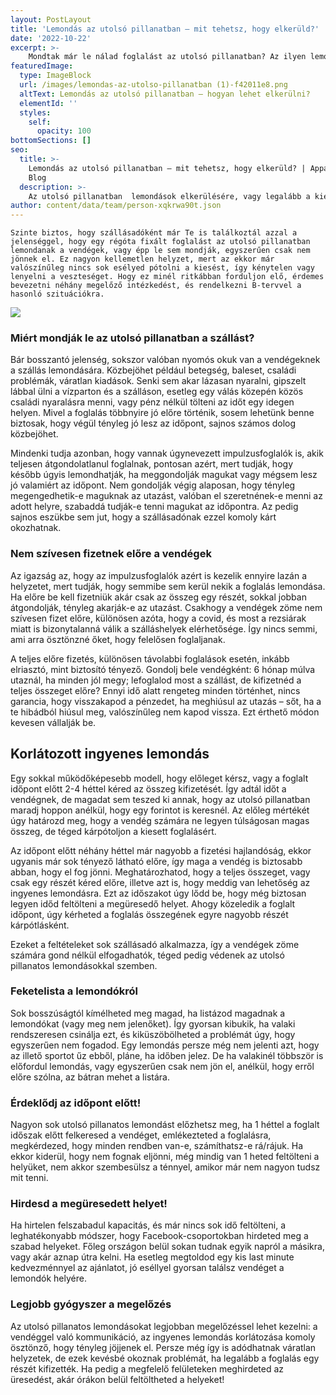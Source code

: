 ```yaml
---
layout: PostLayout
title: 'Lemondás az utolsó pillanatban – mit tehetsz, hogy elkerüld?'
date: '2022-10-22'
excerpt: >-
    Mondtak már le nálad foglalást az utolsó pillanatban? Az ilyen lemondások elkerülésére, vagy legalább a kiesett bevétel minimalizálására a legjobb fegyver a megelőzés. Van pár tippünk, amik segítségével csökkenhetnek a rövid határidős visszamondásaid!
featuredImage:
  type: ImageBlock
  url: /images/lemondas-az-utolso-pillanatban (1)-f42011e8.png
  altText: Lemondás az utolsó pillanatban – hogyan lehet elkerülni?
  elementId: ''
  styles:
    self:
      opacity: 100
bottomSections: []
seo:
  title: >-
    Lemondás az utolsó pillanatban – mit tehetsz, hogy elkerüld? | Appartman
    Blog
  description: >-
    Az utolsó pillanatban  lemondások elkerülésére, vagy legalább a kiesett bevétel minimalizálására a legjobb fegyver a megelőzés. Van pár tippünk, amik segítségével csökkenhetnek a rövid határidős visszamondásaid!
author: content/data/team/person-xqkrwa90t.json
---
```

`Szinte biztos, hogy szállásadóként már Te is találkoztál azzal a jelenséggel, hogy egy régóta fixált foglalást az utolsó pillanatban lemondanak a vendégek, vagy épp le sem mondják, egyszerűen csak nem jönnek el. Ez nagyon kellemetlen helyzet, mert az ekkor már valószínűleg nincs sok esélyed pótolni a kiesést, így kénytelen vagy lenyelni a veszteséget. Hogy ez minél ritkábban forduljon elő, érdemes
bevezetni néhány megelőző intézkedést, és rendelkezni B-tervvel a hasonló szituációkra.`

![](/images/lemondas-az-utolso-pillanatban%20\(1\).png)

### Miért mondják le az utolsó pillanatban a szállást?

Bár bosszantó jelenség, sokszor valóban nyomós okuk van a vendégeknek a szállás lemondására. Közbejöhet például betegség, baleset, családi problémák, váratlan kiadások. Senki sem akar lázasan nyaralni, gipszelt lábbal ülni a vízparton és a szálláson, esetleg egy válás közepén közös családi nyaralásra menni, vagy pénz nélkül tölteni az időt egy idegen helyen. Mivel a foglalás többnyire jó előre történik, sosem lehetünk benne biztosak, hogy végül tényleg jó lesz az időpont, sajnos számos dolog közbejöhet.

Mindenki tudja azonban, hogy vannak úgynevezett impulzusfoglalók is, akik teljesen átgondolatlanul foglalnak, pontosan azért, mert tudják, hogy később úgyis lemondhatják, ha meggondolják magukat vagy mégsem lesz jó valamiért az időpont. Nem gondolják végig alaposan, hogy tényleg megengedhetik-e maguknak az utazást, valóban el szeretnének-e menni az adott helyre, szabaddá tudják-e tenni magukat az időpontra. Az pedig sajnos eszükbe sem jut, hogy a szállásadónak ezzel komoly kárt okozhatnak.

### Nem szívesen fizetnek előre a vendégek

Az igazság az, hogy az impulzusfoglalók azért is kezelik ennyire lazán a helyzetet, mert tudják, hogy semmibe sem kerül nekik a foglalás lemondása. Ha előre be kell fizetniük akár csak az összeg egy részét, sokkal jobban átgondolják, tényleg akarják-e az utazást. Csakhogy a vendégek zöme nem szívesen fizet előre, különösen azóta, hogy a covid, és most a rezsiárak miatt is bizonytalanná válik a szálláshelyek
elérhetősége. Így nincs semmi, ami arra ösztönzné őket, hogy felelősen foglaljanak.

A teljes előre fizetés, különösen távolabbi foglalások esetén, inkább elriasztó, mint biztosító tényező. Gondolj bele vendégként: 6 hónap múlva utaznál, ha minden jól megy; lefoglalod most a szállást, de kifizetnéd a teljes összeget előre? Ennyi idő alatt rengeteg minden történhet, nincs garancia, hogy visszakapod a pénzedet, ha meghiúsul az utazás – sőt, ha a te hibádból hiúsul meg, valószínűleg nem kapod vissza. Ezt érthető módon kevesen vállalják be.

## Korlátozott ingyenes lemondás

Egy sokkal működőképesebb modell, hogy előleget kérsz, vagy a foglalt időpont előtt 2-4 héttel kéred az összeg kifizetését. Így adtál időt a vendégnek, de magadat sem teszed ki annak, hogy az utolsó pillanatban maradj hoppon anélkül, hogy egy forintot is keresnél. Az előleg mértékét úgy határozd meg, hogy a vendég számára ne legyen túlságosan magas összeg, de téged kárpótoljon a kiesett foglalásért.

Az időpont előtt néhány héttel már nagyobb a fizetési hajlandóság, ekkor ugyanis már sok tényező látható előre, így maga a vendég is biztosabb abban, hogy el fog jönni. Meghatározhatod, hogy a teljes összeget, vagy csak egy részét kéred előre, illetve azt is, hogy meddig van lehetőség az ingyenes lemondásra. Ezt az időszakot úgy lődd be, hogy még biztosan legyen időd feltölteni a megüresedő helyet. Ahogy közeledik a foglalt időpont, úgy kérheted a foglalás összegének egyre nagyobb részét kárpótlásként.

Ezeket a feltételeket sok szállásadó alkalmazza, így a vendégek zöme számára gond nélkül elfogadhatók, téged pedig védenek az utolsó pillanatos lemondásokkal szemben.

### Feketelista a lemondókról

Sok bosszúságtól kímélheted meg magad, ha listázod magadnak a lemondókat (vagy meg nem jelenőket). Így gyorsan kibukik, ha valaki rendszeresen csinálja ezt, és kiküszöbölheted a problémát úgy, hogy egyszerűen nem fogadod. Egy lemondás persze még nem jelenti
azt, hogy az illető sportot űz ebből, pláne, ha időben jelez. De ha valakinél többször is előfordul lemondás, vagy egyszerűen csak nem jön el, anélkül, hogy erről előre szólna, az bátran mehet a listára.

### Érdeklődj az időpont előtt!

Nagyon sok utolsó pillanatos lemondást előzhetsz meg, ha 1 héttel a foglalt időszak előtt felkeresed a vendéget, emlékezteted a foglalásra, megkérdezed, hogy minden rendben van-e, számíthatsz-e rá/rájuk. Ha ekkor kiderül, hogy nem fognak eljönni, még mindig van 1 heted feltölteni a helyüket, nem akkor szembesülsz a ténnyel, amikor már nem nagyon tudsz mit tenni.

### Hirdesd a megüresedett helyet!

Ha hirtelen felszabadul kapacitás, és már nincs sok idő feltölteni, a leghatékonyabb módszer, hogy Facebook-csoportokban
hirdeted meg a szabad helyeket. Főleg országon belül sokan tudnak egyik napról a másikra, vagy akár aznap útra kelni. Ha esetleg megtoldod egy kis last minute kedvezménnyel az ajánlatot, jó eséllyel gyorsan találsz vendéget a lemondók helyére.

### Legjobb gyógyszer a megelőzés

Az utolsó pillanatos lemondásokat legjobban megelőzéssel lehet kezelni: a vendéggel való kommunikáció, az ingyenes lemondás korlátozása komoly ösztönző, hogy tényleg jöjjenek el. Persze még így is adódhatnak váratlan helyzetek, de ezek kevésbé okoznak problémát, ha legalább a foglalás egy részét kifizették. Ha pedig a megfelelő felületeken meghirdeted az üresedést, akár órákon belül feltöltheted a helyeket!
